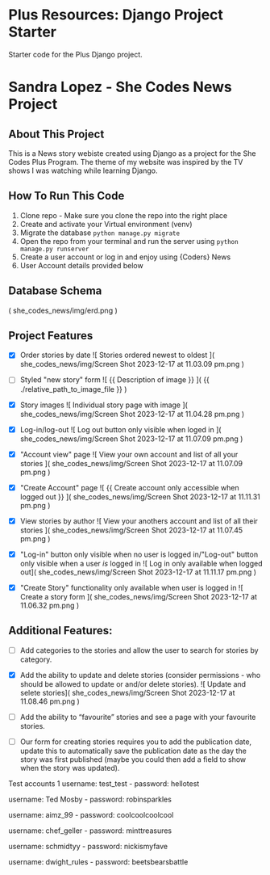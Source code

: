 # Plus Resources: Django Project Starter

Starter code for the Plus Django project.

# Sandra Lopez - She Codes News Project

## About This Project
This is a News story webiste created using Django as a project for the She Codes Plus Program. 
The theme of my website was inspired by the TV shows I was watching while learning Django.

## How To Run This Code

1. Clone repo - Make sure you clone the repo into the right place
2. Create and activate your Virtual environment (venv)
3. Migrate the database `python manage.py migrate`
4. Open the repo from your terminal and run the server using `python manage.py runserver`
5. Create a user account or log in and enjoy using {Coders} News
6. User Account details provided below

## Database Schema
( she_codes_news/img/erd.png )

## Project Features
- [x] Order stories by date
![ Stories ordered newest to oldest ]( she_codes_news/img/Screen Shot 2023-12-17 at 11.03.09 pm.png )

- [ ] Styled "new story" form
![ {{ Description of image }} ]( {{ ./relative_path_to_image_file }} )

- [x] Story images
![ Individual story page with image ]( she_codes_news/img/Screen Shot 2023-12-17 at 11.04.28 pm.png )

- [x] Log-in/log-out
![ Log out button only visible when loged in ]( she_codes_news/img/Screen Shot 2023-12-17 at 11.07.09 pm.png )

- [x] "Account view" page
![ View your own account and list of all your stories ]( she_codes_news/img/Screen Shot 2023-12-17 at 11.07.09 pm.png )

- [x] "Create Account" page
![ {{ Create account only accessible when logged out }} ]( she_codes_news/img/Screen Shot 2023-12-17 at 11.11.31 pm.png )

- [x] View stories by author
![ View your anothers account and list of all their stories ]( she_codes_news/img/Screen Shot 2023-12-17 at 11.07.45 pm.png )

- [x] "Log-in" button only visible when no user is logged in/"Log-out" button
        only visible when a user *is* logged in
![ Log in only available when logged out]( she_codes_news/img/Screen Shot 2023-12-17 at 11.11.17 pm.png )

- [x] "Create Story" functionality only available when user is logged in ![ Create a story form ]( she_codes_news/img/Screen Shot 2023-12-17 at 11.06.32 pm.png )

## Additional Features:
- [ ] Add categories to the stories and allow the user to search for stories by
        category.

- [x] Add the ability to update and delete stories (consider permissions - who
        should be allowed to update or and/or delete stories).
    ![ Update and selete stories]( she_codes_news/img/Screen Shot 2023-12-17 at 11.08.46 pm.png )

- [ ] Add the ability to “favourite” stories and see a page with your favourite
        stories.

- [ ] Our form for creating stories requires you to add the publication date,
        update this to automatically save the publication date as the day the
        story was first published (maybe you could then add a field to show
        when the story was updated).
         

Test accounts 1
username: test_test - password: hellotest

username: Ted Mosby - password: robinsparkles

username: aimz_99 - password: coolcoolcoolcool

username: chef_geller - password: minttreasures

username: schmidtyy - password: nickismyfave

username: dwight_rules - password: beetsbearsbattle